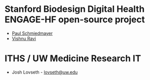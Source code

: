 <!--

This source file is part of the Stanford Biodesign Digital Health ENGAGE-HF open-source project

SPDX-FileCopyrightText: 2023 Stanford University and the project authors (see CONTRIBUTORS.md)

SPDX-License-Identifier: MIT

-->

# Stanford Biodesign Digital Health ENGAGE-HF open-source project

- [Paul Schmiedmayer](https://github.com/PSchmiedmayer)
- [Vishnu Ravi](https://github.com/vishnuravi)


# ITHS / UW Medicine Research IT
- Josh Lovseth - lovseth@uw.edu
